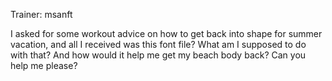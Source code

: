Trainer:  	msanft

I asked for some workout advice on how to get back into shape for summer vacation, and all I received was this font file? What am I supposed to do with that? And how would it help me get my beach body back? Can you help me please?
